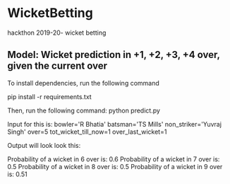 # WicketBetting
hackthon 2019-20- wicket betting

## Model: Wicket prediction in +1, +2, +3, +4 over, given the current over
 
To install dependencies, run the following command

pip install -r requirements.txt

Then, run the following command: python predict.py

Input for this is: 
bowler='R Bhatia' 
batsman='TS Mills' 
non_striker='Yuvraj Singh' 
over=5 
tot_wicket_till_now=1 
over_last_wicket=1

Output will look look this:

Probability of a wicket in 6 over is: 0.6 
Probability of a wicket in 7 over is: 0.5 
Probability of a wicket in 8 over is: 0.5 
Probability of a wicket in 9 over is: 0.51
